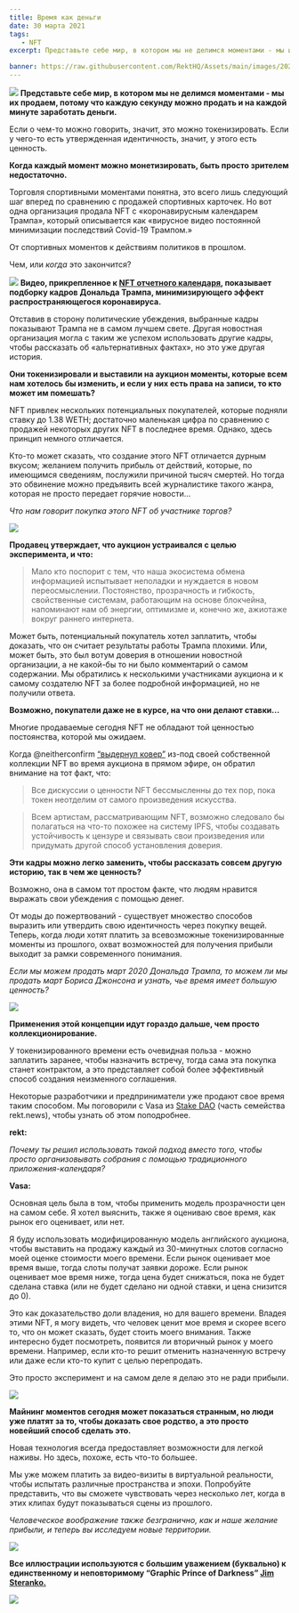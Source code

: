 ```yaml
---
title: Время как деньги
date: 30 марта 2021
tags:
   - NFT
excerpt: Представьте себе мир, в котором мы не делимся моментами - мы их продаем, потому что каждую секунду можно продать и на каждой минуте заработать деньги. От спортивных моментов к действиям политиков в прошлом. Чем - или когда - это закончится?

banner: https://raw.githubusercontent.com/RektHQ/Assets/main/images/2021/03/time-header.png
---
```

![](https://raw.githubusercontent.com/RektHQ/Assets/main/images/2021/03/time-header.png)
**Представьте себе мир, в котором мы не делимся моментами - мы их продаем, потому что каждую секунду можно продать и на каждой минуте заработать деньги.**

Если о чем-то можно говорить, значит, это можно токенизировать. Если у чего-то есть утвержденная идентичность, значит, у этого есть ценность. 

**Когда каждый момент можно монетизировать, быть просто зрителем недостаточно.** 

Торговля спортивными моментами понятна, это всего лишь следующий шаг вперед по сравнению с продажей спортивных карточек. Но вот одна организация продала NFT с «коронавирусным календарем Трампа», который описывается как «вирусное видео постоянной минимизации последствий Covid-19 Трампом.» 

От спортивных моментов к действиям политиков в прошлом.

Чем, или _когда_ это закончится?

![](https://raw.githubusercontent.com/RektHQ/Assets/main/images/2021/03/time-becomedeath.png)
**Видео, прикрепленное к [NFT отчетного календаря](https://therecount.com/calendar-nft), показывает подборку кадров Дональда Трампа, минимизирующего эффект распространяющегося коронавируса.** 

Отставив в сторону политические убеждения, выбранные кадры показывают Трампа не в самом лучшем свете. Другая новостная организация могла с таким же успехом использовать другие кадры, чтобы рассказать об «альтернативных фактах», но это уже другая история.

**Они токенизировали и выставили на аукцион моменты, которые всем нам хотелось бы изменить, и если у них есть права на записи, то кто может им помешать?**

NFT привлек нескольких потенциальных покупателей, которые подняли ставку до 1.38 WETH; достаточно маленькая цифра по сравнению с продажей некоторых других NFT в последнее время. Однако, здесь принцип немного отличается.

Кто-то может сказать, что создание этого NFT отличается дурным вкусом; желанием получить прибыль от действий, которые, по имеющимся сведениям, послужили причиной тысяч смертей. Но тогда это обвинение можно предъявить всей журналистике такого жанра, которая не просто передает горячие новости...

_Что нам говорит покупка этого NFT об участнике торгов?_

![](https://raw.githubusercontent.com/RektHQ/Assets/main/images/2021/03/time-sands-linebreak.png)

**Продавец утверждает, что аукцион устраивался с целью эксперимента, и что:**  

> Мало кто поспорит с тем, что наша экосистема обмена информацией испытывает неполадки и нуждается в новом переосмыслении. Постоянство, прозрачность и гибкость, свойственные системам, работающим на основе блокчейна, напоминают нам об энергии, оптимизме и, конечно же, ажиотаже вокруг раннего интернета. 

Может быть, потенциальный покупатель хотел заплатить, чтобы доказать, что он считает результаты работы Трампа плохими. Или, может быть, это был вотум доверия в отношении новостной организации, а не какой-бы то ни было комментарий о самом содержании. Мы обратились к несколькими участниками аукциона и к самому создателю NFT за более подробной информацией, но не получили ответа.  

**Возможно, покупатели даже не в курсе, на что они делают ставки...**

Многие продаваемые сегодня NFT не обладают той ценностью постоянства, которой мы ожидаем.   

Когда @neitherconfirm [“выдернул ковер”](https://twitter.com/neitherconfirm/status/1369285946198396928?s=20) из-под своей собственной коллекции NFT во время аукциона в прямом эфире, он обратил внимание на тот факт, что: 

> Все дискуссии о ценности NFT бессмысленны до тех пор, пока токен неотделим от самого произведения искусства.

> Всем артистам, рассматривающим NFT, возможно следовало бы полагаться на что-то похожее на систему IPFS, чтобы создавать устойчивость к цензуре и связывать свои произведения или придумать другой способ установления доверия.

**Эти кадры можно легко заменить, чтобы рассказать совсем другую историю, так в чем же ценность?**

Возможно, она в самом тот простом факте, что людям нравится выражать свои убеждения с помощью денег. 

От моды до пожертвований - существует множество способов выразить или утвердить свою идентичность через покупку вещей. Теперь, когда люди хотят платить за всевозможные токенизированные моменты из прошлого, охват возможностей для получения прибыли выходит за рамки современного понимания.  

_Если мы можем продать март 2020 Дональда Трампа, то можем ли мы продать март Бориса Джонсона и узнать, чье время имеет большую ценность?_ 

![](https://raw.githubusercontent.com/RektHQ/Assets/main/images/2021/03/timeismoney-linebreak.png)

**Применения этой концепции идут гораздо дальше, чем просто коллекционирование.** 

У токенизированного времени есть очевидная польза - можно заплатить заранее, чтобы назначить встречу, тогда сама эта покупка станет контрактом, а это представляет собой более эффективный способ создания неизменного соглашения. 

Некоторые разработчики и предприниматели уже продают свое время таким способом. Мы поговорили с Vasa из [Stake DAO](https://stakedao.org/) (часть семейства rekt.news), чтобы узнать об этом поподробнее.

**rekt:**

_Почему ты решил использовать такой подход вместо того, чтобы просто организовывать собрания с помощью традиционного приложения-календаря?_

**Vasa:**

Основная цель была в том, чтобы применить модель прозрачности цен на самом себе. Я хотел выяснить, также я оцениваю свое время, как рынок его оценивает, или нет. 

Я буду использовать модифицированную модель английского аукциона, чтобы выставить на продажу каждый из 30-минутных слотов согласно моей оценке стоимости моего времени. Если рынок оценивает мое время выше, тогда слоты получат заявки дороже. Если рынок оценивает мое время ниже, тогда цена будет снижаться, пока не будет сделана ставка (или не будет сделано ни одной ставки, и цена снизится до 0).

Это как доказательство доли владения, но для вашего времени. Владея этими NFT, я могу видеть, что человек ценит мое время и скорее всего то, что он может сказать, будет стоить моего внимания. Также интересно будет посмотреть, появится ли вторичный рынок у моего времени. Например, если кто-то решит отменить назначенную встречу или даже если кто-то купит с целью перепродать. 

Это просто эксперимент и на самом деле я делаю это не ради прибыли.

![](https://raw.githubusercontent.com/RektHQ/Assets/main/images/2021/03/moneyistime-linebreak.png)

**Майнинг моментов сегодня может показаться странным, но люди уже платят за то, чтобы доказать свое родство, а это просто новейший способ сделать это.**

Новая технология всегда предоставляет возможности для легкой наживы. Но здесь, похоже, есть что-то большее. 

Мы уже можем платить за видео-визиты в виртуальной реальности, чтобы испытать различные пространства и эпохи. Попробуйте представить, что вы сможете чувствовать через несколько лет, когда в этих клипах будут показываться сцены из прошлого. 

_Человеческое воображение также безгранично, как и наше желание прибыли, и теперь вы исследуем новые территории._

![](https://raw.githubusercontent.com/RektHQ/Assets/main/images/2021/03/time-conclusion.png)

**Все иллюстрации используются с большим уважением (буквально) к единственному и неповторимому “Graphic Prince of Darkness” [Jim Steranko.](https://twitter.com/iamsteranko?)**

![](https://raw.githubusercontent.com/RektHQ/Assets/main/images/2021/03/rekt-linebreak.png)

